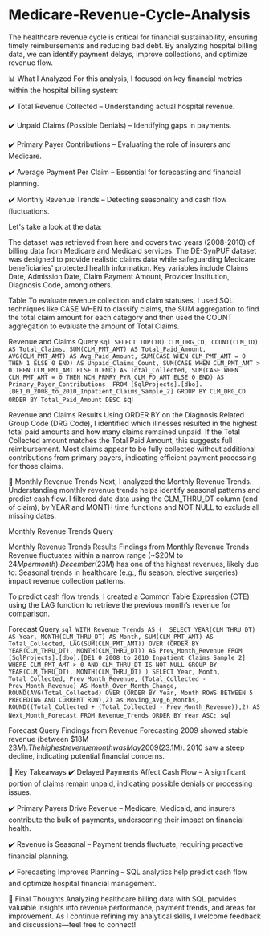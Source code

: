 # Medicare-Revenue-Cycle-Analysis

The healthcare revenue cycle is critical for financial sustainability, ensuring timely reimbursements and reducing bad debt. By analyzing hospital billing data, we can identify payment delays, improve collections, and optimize revenue flow.

📊 What I Analyzed
For this analysis, I focused on key financial metrics within the hospital billing system:

✔️ Total Revenue Collected – Understanding actual hospital revenue. 

✔️ Unpaid Claims (Possible Denials) – Identifying gaps in payments. 

✔️ Primary Payer Contributions – Evaluating the role of insurers and Medicare. 

✔️ Average Payment Per Claim – Essential for forecasting and financial planning. 

✔️ Monthly Revenue Trends – Detecting seasonality and cash flow fluctuations.

Let's take a look at the data:

The dataset was retrieved from here and covers two years (2008-2010) of billing data from Medicare and Medicaid services. The DE-SynPUF dataset was designed to provide realistic claims data while safeguarding Medicare beneficiaries' protected health information. Key variables include Claims Date, Admission Date, Claim Payment Amount, Provider Institution, Diagnosis Code, among others.


Table
To evaluate revenue collection and claim statuses, I used SQL techniques like CASE WHEN to classify claims, the SUM aggregation to find the total claim amount for each category and then used the COUNT aggregation to evaluate the amount of Total Claims.




Revenue and Claims Query
``sql
SELECT TOP(10)
	  CLM_DRG_CD,
	  COUNT(CLM_ID) AS Total_Claims,
	  SUM(CLM_PMT_AMT) AS Total_Paid_Amount,
	  AVG(CLM_PMT_AMT) AS Avg_Paid_Amount,
      SUM(CASE WHEN CLM_PMT_AMT = 0 THEN 1 ELSE 0 END) AS Unpaid_Claims_Count,
	  SUM(CASE WHEN CLM_PMT_AMT > 0 THEN CLM_PMT_AMT ELSE 0 END) AS Total_Collected,
	  SUM(CASE WHEN CLM_PMT_AMT = 0 THEN NCH_PRMRY_PYR_CLM_PD_AMT ELSE 0 END) AS Primary_Payer_Contributions 
 FROM [SqlProjects].[dbo].[DE1_0_2008_to_2010_Inpatient_Claims_Sample_2]
 GROUP BY CLM_DRG_CD
 ORDER BY Total_Paid_Amount DESC
 ``sql



Revenue and Claims Results
Using ORDER BY on the Diagnosis Related Group Code (DRG Code), I identified which illnesses resulted in the highest total paid amounts and how many claims remained unpaid. If the Total Collected amount matches the Total Paid Amount, this suggests full reimbursement. Most claims appear to be fully collected without additional contributions from primary payers, indicating efficient payment processing for those claims.

📅 Monthly Revenue Trends
Next, I analyzed the Monthly Revenue Trends. Understanding monthly revenue trends helps identify seasonal patterns and predict cash flow. I filtered date data using the CLM_THRU_DT column (end of claim), by YEAR and MONTH time functions and NOT NULL to exclude all missing dates.


Monthly Revenue Trends Query



Monthly Revenue Trends Results
Findings from Monthly Revenue Trends
Revenue fluctuates within a narrow range (~$20M to $24M per month).
December ($23M) has one of the highest revenues, likely due to: Seasonal trends in healthcare (e.g., flu season, elective surgeries) impact revenue collection patterns.

To predict cash flow trends, I created a Common Table Expression (CTE) using the LAG function to retrieve the previous month’s revenue for comparison.


Forecast Query
``sql
WITH Revenue_Trends AS ( 
SELECT
	YEAR(CLM_THRU_DT) AS Year,
	MONTH(CLM_THRU_DT) AS Month,
	SUM(CLM_PMT_AMT) AS Total_Collected,
	LAG(SUM(CLM_PMT_AMT)) OVER (ORDER BY YEAR(CLM_THRU_DT), MONTH(CLM_THRU_DT)) AS Prev_Month_Revenue
FROM [SqlProjects].[dbo].[DE1_0_2008_to_2010_Inpatient_Claims_Sample_2]
WHERE CLM_PMT_AMT > 0
AND CLM_THRU_DT IS NOT NULL
GROUP BY YEAR(CLM_THRU_DT), MONTH(CLM_THRU_DT)
)
SELECT
	Year,
	Month,
	Total_Collected,
	Prev_Month_Revenue,
	(Total_Collected - Prev_Month_Revenue) AS Month_Over_Month_Change,
	ROUND(AVG(Total_Collected) OVER (ORDER BY Year, Month ROWS BETWEEN 5 PRECEDING AND CURRENT ROW),2) as Moving_Avg_6_Months,
	ROUND((Total_Collected + (Total_Collected - Prev_Month_Revenue)),2) AS Next_Month_Forecast
	FROM Revenue_Trends
	ORDER BY Year ASC;
 ``sql


Forecast Query
Findings from Revenue Forecasting
2009 showed stable revenue (between $18M - $23M).
The highest revenue month was May 2009 ($23.1M).
2010 saw a steep decline, indicating potential financial concerns.

🔑 Key Takeaways
✔️ Delayed Payments Affect Cash Flow – A significant portion of claims remain unpaid, indicating possible denials or processing issues. 

✔️ Primary Payers Drive Revenue – Medicare, Medicaid, and insurers contribute the bulk of payments, underscoring their impact on financial health. 

✔️ Revenue is Seasonal – Payment trends fluctuate, requiring proactive financial planning. 

✔️ Forecasting Improves Planning – SQL analytics help predict cash flow and optimize hospital financial management.

📢 Final Thoughts
Analyzing healthcare billing data with SQL provides valuable insights into revenue performance, payment trends, and areas for improvement. As I continue refining my analytical skills, I welcome feedback and discussions—feel free to connect!
